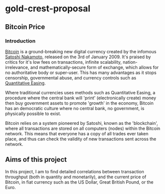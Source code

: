 # gold-crest-proposal

## Bitcoin Price

### Introduction

[Bitcoin](https://bitcoin.org/en/) is a ground-breaking new digital currency created by the infomous [Satoshi Nakamoto](https://en.wikipedia.org/wiki/Satoshi_Nakamoto), released on the 3rd of January 2009. It's praised by critics for it's low fees on transactions, infinite scalability, nation-irrelevance, and mathematically-secure form of exchange, which allows for no authoritative body or super-user. This has many advantages as it stops censorship, governmental abuse, and currency controls such as [Quantitative Easing](https://en.wikipedia.org/wiki/Quantitative_easing).


Where traditional currencies uses methods such as Quantitative Easing, a procedure where the central bank will 'print' (electronically create) money then buy government assets to promote 'growth' in the economy, Bitcoin has an democratic culture where no central bank, no government, is physically possible to exist.


Bitcoin relies on a system pioneered by Satoshi, known as the 'blockchain', where all transactions are stored on all computers (nodes) within the Bitcoin network. This means that everyone has a copy of all trades ever taken place, and thus can check the validity of new transactions sent across the network.

## Aims of this project

In this project, I am to find detailed correlations between transaction throughput (both in quantity and monetarily), and the current price of Bitcoin, in fiat currency such as the US Dollar, Great British Pound, or the Euro.
